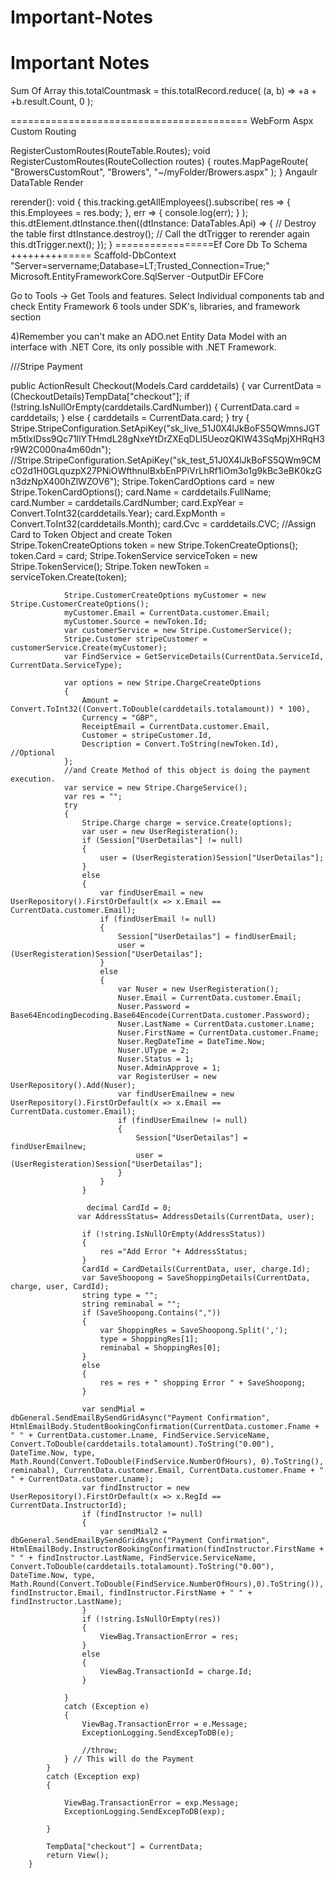# Important-Notes
Important Notes
===========================================
Sum Of Array
  this.totalCountmask = this.totalRecord.reduce(
        (a, b) => +a + +b.result.Count,
        0
      );
      
      
 ========================================= 
WebForm Aspx Custom Routing

 RegisterCustomRoutes(RouteTable.Routes);
        void RegisterCustomRoutes(RouteCollection routes)
        {
            routes.MapPageRoute(
                "BrowersCustomRout",
                "Browers",
                "~/myFolder/Browers.aspx"
            );
        }
Angaulr DataTable Render


  rerender(): void {
    this.tracking.getAllEmployees().subscribe(
      res => {
        this.Employees = res.body;
      },
      err => {
        console.log(err);
      }
    );
    this.dtElement.dtInstance.then((dtInstance: DataTables.Api) => {
      // Destroy the table first
      dtInstance.destroy();
      // Call the dtTrigger to rerender again
      this.dtTrigger.next();
    });
  }
  =================Ef Core Db To Schema +++++++++=====
  Scaffold-DbContext "Server=servername;Database=LT;Trusted_Connection=True;" Microsoft.EntityFrameworkCore.SqlServer -OutputDir EFCore
  
  
  
  
  
  
  
  
  
   Go to Tools -> Get Tools and features.
Select Individual components tab and check Entity Framework 6 tools under SDK's, libraries, and framework section

4)Remember you can't make an ADO.net Entity Data Model with an interface with .NET Core, its only possible with .NET Framework.







///Stripe Payment

 public ActionResult Checkout(Models.Card carddetails)
        {
            var CurrentData = (CheckoutDetails)TempData["checkout"];
            if (!string.IsNullOrEmpty(carddetails.CardNumber))
            {
                CurrentData.card = carddetails;
            }
            else
            {
                carddetails = CurrentData.card;
            }
            try
            {
                Stripe.StripeConfiguration.SetApiKey("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");
                //Stripe.StripeConfiguration.SetApiKey("sk_test_51J0X4lJkBoFS5QWm9CMcO2d1H0GLquzpX27PNiOWfthnulBxbEnPPiVrLhRf1iOm3o1g9kBc3eBK0kzGn3dzNpX400hZlWZOV6");
                Stripe.TokenCardOptions card = new Stripe.TokenCardOptions();
                card.Name = carddetails.FullName;
                card.Number = carddetails.CardNumber;
                card.ExpYear = Convert.ToInt32(carddetails.Year);
                card.ExpMonth = Convert.ToInt32(carddetails.Month);
                card.Cvc = carddetails.CVC;
                //Assign Card to Token Object and create Token  
                Stripe.TokenCreateOptions token = new Stripe.TokenCreateOptions();
                token.Card = card;
                Stripe.TokenService serviceToken = new Stripe.TokenService();
                Stripe.Token newToken = serviceToken.Create(token);

                Stripe.CustomerCreateOptions myCustomer = new Stripe.CustomerCreateOptions();
                myCustomer.Email = CurrentData.customer.Email;
                myCustomer.Source = newToken.Id;
                var customerService = new Stripe.CustomerService();
                Stripe.Customer stripeCustomer = customerService.Create(myCustomer);
                var FindService = GetServiceDetails(CurrentData.ServiceId, CurrentData.ServiceType);

                var options = new Stripe.ChargeCreateOptions
                {
                    Amount = Convert.ToInt32((Convert.ToDouble(carddetails.totalamount)) * 100),
                    Currency = "GBP",
                    ReceiptEmail = CurrentData.customer.Email,
                    Customer = stripeCustomer.Id,
                    Description = Convert.ToString(newToken.Id), //Optional  
                };
                //and Create Method of this object is doing the payment execution.  
                var service = new Stripe.ChargeService();
                var res = "";
                try
                {
                    Stripe.Charge charge = service.Create(options);
                    var user = new UserRegisteration();
                    if (Session["UserDetailas"] != null)
                    {
                        user = (UserRegisteration)Session["UserDetailas"];
                    }
                    else
                    {
                        var findUserEmail = new UserRepository().FirstOrDefault(x => x.Email == CurrentData.customer.Email);
                        if (findUserEmail != null)
                        {
                            Session["UserDetailas"] = findUserEmail;
                            user = (UserRegisteration)Session["UserDetailas"];
                        }
                        else
                        {
                            var Nuser = new UserRegisteration();
                            Nuser.Email = CurrentData.customer.Email;
                            Nuser.Password = Base64EncodingDecoding.Base64Encode(CurrentData.customer.Password);
                            Nuser.LastName = CurrentData.customer.Lname;
                            Nuser.FirstName = CurrentData.customer.Fname;
                            Nuser.RegDateTime = DateTime.Now;
                            Nuser.UType = 2;
                            Nuser.Status = 1;
                            Nuser.AdminApprove = 1;
                            var RegisterUser = new UserRepository().Add(Nuser);
                            var findUserEmailnew = new UserRepository().FirstOrDefault(x => x.Email == CurrentData.customer.Email);
                            if (findUserEmailnew != null)
                            {
                                Session["UserDetailas"] = findUserEmailnew;
                                user = (UserRegisteration)Session["UserDetailas"];
                            }
                        }
                    }
                 
                     decimal CardId = 0;
                   var AddressStatus= AddressDetails(CurrentData, user);
                  
                    if (!string.IsNullOrEmpty(AddressStatus))
                    {
                        res ="Add Error "+ AddressStatus;
                    }
                    CardId = CardDetails(CurrentData, user, charge.Id);
                    var SaveShoopong = SaveShoppingDetails(CurrentData, charge, user, CardId);
                    string type = "";
                    string reminabal = "";
                    if (SaveShoopong.Contains(","))
                    {
                        var ShoppingRes = SaveShoopong.Split(',');
                        type = ShoppingRes[1];
                        reminabal = ShoppingRes[0];
                    }
                    else
                    {
                        res = res + " shopping Error " + SaveShoopong;
                    }
                   
                    var sendMial = dbGeneral.SendEmailBySendGridAsync("Payment Confirmation", HtmlEmailBody.StudentBookingConfirmation(CurrentData.customer.Fname + " " + CurrentData.customer.Lname, FindService.ServiceName, Convert.ToDouble(carddetails.totalamount).ToString("0.00"), DateTime.Now, type, Math.Round(Convert.ToDouble(FindService.NumberOfHours), 0).ToString(), reminabal), CurrentData.customer.Email, CurrentData.customer.Fname + " " + CurrentData.customer.Lname);
                    var findInstructor = new UserRepository().FirstOrDefault(x => x.RegId == CurrentData.InstructorId);
                    if (findInstructor != null)
                    {
                        var sendMial2 = dbGeneral.SendEmailBySendGridAsync("Payment Confirmation", HtmlEmailBody.InstructorBookingConfirmation(findInstructor.FirstName + " " + findInstructor.LastName, FindService.ServiceName, Convert.ToDouble(carddetails.totalamount).ToString("0.00"), DateTime.Now, type, Math.Round(Convert.ToDouble(FindService.NumberOfHours),0).ToString()), findInstructor.Email, findInstructor.FirstName + " " + findInstructor.LastName);
                    }
                    if (!string.IsNullOrEmpty(res))
                    {
                        ViewBag.TransactionError = res;
                    }
                    else
                    {
                        ViewBag.TransactionId = charge.Id;
                    }
                
                }
                catch (Exception e)
                {
                    ViewBag.TransactionError = e.Message;
                    ExceptionLogging.SendExcepToDB(e);

                    //throw;
                } // This will do the Payment  
            }
            catch (Exception exp)
            {

                ViewBag.TransactionError = exp.Message;
                ExceptionLogging.SendExcepToDB(exp);

            }

            TempData["checkout"] = CurrentData;
            return View();
        }
